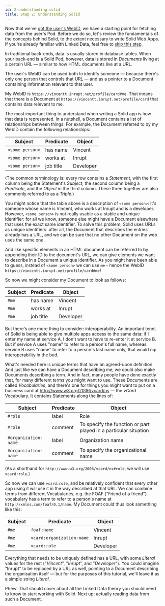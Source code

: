 ```yaml
---
id: 2-understanding-solid
title: Step 2: Understanding Solid
---
```


Now that we've [got the user's WebID](./1-authentication), we have a starting point for fetching
data from the user's Pod. Before we do so, let's review the fundamentals of the concepts behind
Solid, to the extent necessary to write Solid Web Apps. If you're already familiar with Linked Data,
feel free to [skip this step](3-reading-data).

In traditional back-ends, data is usually stored in database tables. When your back-end is a Solid
Pod, however, data is stored in _Documents_ living at a certain URL — similar to how HTML documents
live at a URL.

The user's WebID can be used both to identify someone — because there's only one person that
controls that URL — and as a pointer to a Document containing information relevant to that user.

My WebID is `https://vincentt.inrupt.net/profile/card#me`. That means that there is a Document at
`https://vincentt.inrupt.net/profile/card` that contains data relevant to me.

The most important thing to understand when writing a Solid app is how that data is represented. In
a nutshell, a Document contains a list of relationships between things. For example, the Document
referred to by my WebID contain the following relationships:

| Subject | Predicate | Object |
| --- | --- | --- |
| `<some person>` | has name  | Vincent   |
| `<some person>` | works at  | Inrupt    |
| `<some person>` | job title | Developer |

(The common terminology is: every row contains a _Statement_, with the first column being the
Statement's _Subject_, the second column being a _Predicate_, and the _Object_ in the third column.
These three together are also commonly referred to as a _Triple_.)

You might notice that the table above is a description of `<some person>`: it's someone whose name
is Vincent, who works at Inrupt and is a developer. However, `<some person>` is not really usable as
a stable and unique identifier: for all we know, someone else might have a Document elsewhere that
uses the exact same identifier. To solve this problem, Solid uses URLs as unique identifiers: after
all, the Document that describes the entries already has a URL, and we can be sure that no other
Document on the web uses the same one.

And like specific elements in an HTML document can be referred to by appending their ID to the
document's URL, we can give elements we want to describe in a Document a unique identifier. As you
might have been able to guess, instead of `<some person>` we can use `me` - hence the WebID
`https://vincentt.inrupt.net/profile/card#me`!

So now we might consider my Document to look as follows:
    
| Subject | Predicate | Object |
| --- | --- | --- |
| `#me` | has name  | Vincent   |
| `#me` | works at  | Inrupt    |
| `#me` | job title | Developer |

But there's one more thing to consider: interoperability. An important tenet of Solid is being able
to give multiple apps access to the same data: if I enter my name at service A, I don't want to have
to re-enter it at service B. But if service A uses "name" to refer to a person's full name,
whereas service B uses "name" to refer to a person's last name only, that would nip interoperability
in the bud.

What's needed here is unique terms that have an agreed-upon definition. And just like we can have a
Document describing me, we could also make Documents describing a term. And in fact, many people
have done exactly that, for many different terms you might want to use. These Documents are called
_Vocabularies_, and there's one for things you might want to put on a business card at
http://www.w3.org/2006/vcard/ns — the _vCard_ Vocabulary. It contains Statements along the lines of:

| Subject | Predicate | Object |
| --- | --- | --- |
| `#role` | label  | Role |
| `#role` | comment | To specify the function or part played in a particular situation |
| `#organization-name` | label | Organization name |
| `#organization-name` | comment | To specify the organizational name |

(As a shorthand for `http://www.w3.org/2006/vcard/ns#role`, we will use `vcard:role`.)

So now we can use `vcard:role`, and be relatively confident that every other app using it will use
it in the way described at that URL. We can combine terms from different Vocabularies, e.g. the FOAF
("Friend of a friend") vocabulary has a term to refer to a person's name at
`http://xmlns.com/foaf/0.1/name`. My Document could thus look something like this:
    
| Subject | Predicate | Object |
| --- | --- | --- |
| `#me` | `foaf:name`  | Vincent   |
| `#me` | `vcard:organization-name`  | Inrupt    |
| `#me` | `vcard:role` | Developer |

Everything that needs to be uniquely defined has a URL, with some _Literal_ values for the rest
("_Vincent_", "_Inrupt_", and "_Developer_"). You could imagine "Inrupt" to be replaced by a URL as well,
pointing to a Document describing the organisation itself — but for the purposes of this
tutorial, we'll leave it as a simple string _Literal_.

Phew! That should cover about all the Linked Data theory you should need to know to start working with
Solid. Next up: actually reading data from such a Document.
